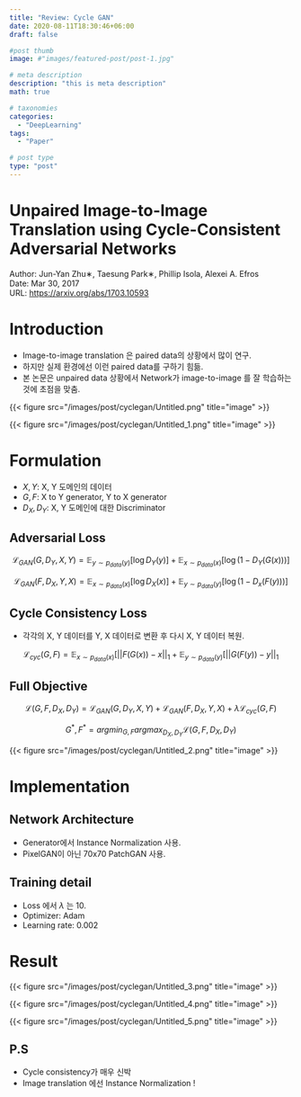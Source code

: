```yaml
---
title: "Review: Cycle GAN"
date: 2020-08-11T18:30:46+06:00
draft: false

#post thumb
image: #"images/featured-post/post-1.jpg"

# meta description
description: "this is meta description"
math: true

# taxonomies
categories:
  - "DeepLearning"
tags:
  - "Paper"

# post type
type: "post"
---
```


# Unpaired Image-to-Image Translation using Cycle-Consistent Adversarial Networks

Author: Jun-Yan Zhu∗, Taesung Park∗, Phillip Isola, Alexei A. Efros  
Date: Mar 30, 2017  
URL: https://arxiv.org/abs/1703.10593

# Introduction

- Image-to-image translation 은 paired data의 상황에서 많이 연구.
- 하지만 실제 환경에선 이런 paired data를 구하기 힘듦.
- 본 논문은 unpaired data 상황에서 Network가 image-to-image 를 잘 학습하는 것에 초점을 맞춤.

{{< figure src="/images/post/cyclegan/Untitled.png" title="image" >}}

{{< figure src="/images/post/cyclegan/Untitled_1.png" title="image" >}}

# Formulation

- $X, Y$: X, Y 도메인의 데이터
- $G, F$: X to Y generator, Y to X generator
- $D_X, D_Y$: X, Y 도메인에 대한 Discriminator

## Adversarial Loss

$$\mathcal{L}_{GAN}(G, D_Y, X, Y) = \mathbb{E}_{y\sim p_{data}(y)}[\log D_Y(y)] + \mathbb{E}_{x\sim p_{data}(x)}[\log (1 - D_Y(G(x)))]$$

$$\mathcal{L}_{GAN}(F, D_X, Y, X) = \mathbb{E}_{x\sim p_{data}(x)}[\log D_X(x)] + \mathbb{E}_{y\sim p_{data}(y)}[\log (1 - D_x(F(y)))]$$

## Cycle Consistency Loss

- 각각의 X, Y 데이터를 Y, X 데이터로 변환 후 다시  X, Y 데이터 복원.

$$\mathcal{L}_{cyc}(G, F) = \mathbb{E}_{x\sim p_{data}(x)}[||F(G(x)) - x||_1 + \mathbb{E}_{y\sim p_{data}(y)}[||G(F(y)) - y||_1$$

## Full Objective

$$\mathcal{L}(G, F, D_X, D_Y) = \mathcal{L}_{GAN}(G, D_Y, X, Y) + \mathcal{L}_{GAN}(F, D_X, Y, X) + \lambda\mathcal{L}_{cyc}(G, F)$$

$$G^*, F^* = argmin_{G, F}argmax_{D_X, D_Y}\mathcal{L}(G, F, D_X, D_Y)$$

{{< figure src="/images/post/cyclegan/Untitled_2.png" title="image" >}}

# Implementation

## Network Architecture

- Generator에서 Instance Normalization 사용.
- PixelGAN이 아닌 70x70 PatchGAN 사용.

## Training detail

- Loss 에서 $\lambda$ 는 10.
- Optimizer: Adam
- Learning rate: 0.002

# Result

{{< figure src="/images/post/cyclegan/Untitled_3.png" title="image" >}}

{{< figure src="/images/post/cyclegan/Untitled_4.png" title="image" >}}

{{< figure src="/images/post/cyclegan/Untitled_5.png" title="image" >}}

## P.S

- Cycle consistency가 매우 신박
- Image translation 에선 Instance Normalization !